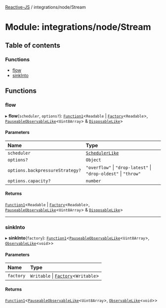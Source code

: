 [Reactive-JS](../README.md) / integrations/node/Stream

# Module: integrations/node/Stream

## Table of contents

### Functions

- [flow](integrations_node_Stream.md#flow)
- [sinkInto](integrations_node_Stream.md#sinkinto)

## Functions

### flow

▸ **flow**(`scheduler`, `options?`): [`Function1`](functions.md#function1)<`Readable` \| [`Factory`](functions.md#factory)<`Readable`\>, [`PauseableObservableLike`](../interfaces/core.PauseableObservableLike.md)<`Uint8Array`\> & [`DisposableLike`](../interfaces/core.DisposableLike.md)\>

#### Parameters

| Name | Type |
| :------ | :------ |
| `scheduler` | [`SchedulerLike`](../interfaces/core.SchedulerLike.md) |
| `options?` | `Object` |
| `options.backpressureStrategy?` | ``"overflow"`` \| ``"drop-latest"`` \| ``"drop-oldest"`` \| ``"throw"`` |
| `options.capacity?` | `number` |

#### Returns

[`Function1`](functions.md#function1)<`Readable` \| [`Factory`](functions.md#factory)<`Readable`\>, [`PauseableObservableLike`](../interfaces/core.PauseableObservableLike.md)<`Uint8Array`\> & [`DisposableLike`](../interfaces/core.DisposableLike.md)\>

___

### sinkInto

▸ **sinkInto**(`factory`): [`Function1`](functions.md#function1)<[`PauseableObservableLike`](../interfaces/core.PauseableObservableLike.md)<`Uint8Array`\>, [`ObservableLike`](../interfaces/core.ObservableLike.md)<`void`\>\>

#### Parameters

| Name | Type |
| :------ | :------ |
| `factory` | `Writable` \| [`Factory`](functions.md#factory)<`Writable`\> |

#### Returns

[`Function1`](functions.md#function1)<[`PauseableObservableLike`](../interfaces/core.PauseableObservableLike.md)<`Uint8Array`\>, [`ObservableLike`](../interfaces/core.ObservableLike.md)<`void`\>\>
